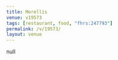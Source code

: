 ```yaml
---
title: Morellis
venue: v19573
tags: [restaurant, food, "fhrs:247793"]
permalink: /v/19573/
layout: venue
---
```

null